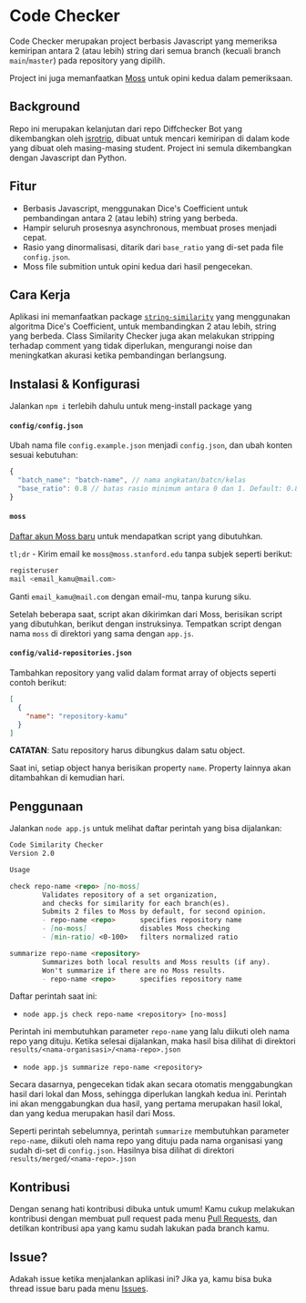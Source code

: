 # Code Checker

Code Checker merupakan project berbasis Javascript yang memeriksa kemiripan antara 2 (atau lebih) string dari semua branch (kecuali branch `main`/`master`) pada repository yang dipilih.

Project ini juga memanfaatkan [Moss](https://theory.stanford.edu/~aiken/moss/) untuk opini kedua dalam pemeriksaan.

## Background

Repo ini merupakan kelanjutan dari repo Diffchecker Bot yang dikembangkan oleh [isrotrip](https://github.com/isrotrip), dibuat untuk mencari kemiripan di dalam kode yang dibuat oleh masing-masing student. Project ini semula dikembangkan dengan Javascript dan Python.

## Fitur

* Berbasis Javascript, menggunakan Dice's Coefficient untuk pembandingan antara 2 (atau lebih) string yang berbeda.
* Hampir seluruh prosesnya asynchronous, membuat proses menjadi cepat.
* Rasio yang dinormalisasi, ditarik dari `base_ratio` yang di-set pada file `config.json`.
* Moss file submition untuk opini kedua dari hasil pengecekan.

## Cara Kerja

Aplikasi ini memanfaatkan package [`string-similarity`](https://github.com/aceakash/string-similarity) yang menggunakan algoritma Dice's Coefficient, untuk membandingkan 2 atau lebih, string yang berbeda. Class Similarity Checker juga akan melakukan stripping terhadap comment yang tidak diperlukan, mengurangi noise dan meningkatkan akurasi ketika pembandingan berlangsung.

## Instalasi & Konfigurasi

Jalankan `npm i` terlebih dahulu untuk meng-install package yang

#### `config/config.json`

Ubah nama file `config.example.json` menjadi `config.json`, dan ubah konten sesuai kebutuhan:

``` js
{
  "batch_name": "batch-name", // nama angkatan/batcn/kelas
  "base_ratio": 0.8 // batas rasio minimum antara 0 dan 1. Default: 0.8
}
```

#### `moss`

[Daftar akun Moss baru](https://theory.stanford.edu/~aiken/moss/) untuk mendapatkan script yang dibutuhkan.

`tl;dr` \- Kirim email ke `moss@moss.stanford.edu` tanpa subjek seperti berikut:

``` sh
registeruser
mail <email_kamu@mail.com>
```

Ganti `email_kamu@mail.com` dengan email-mu, tanpa kurung siku.

Setelah beberapa saat, script akan dikirimkan dari Moss, berisikan script yang dibutuhkan, berikut dengan instruksinya. Tempatkan script dengan nama `moss` di direktori yang sama dengan `app.js`.

#### `config/valid-repositories.json`

Tambahkan repository yang valid dalam format array of objects seperti contoh berikut:

``` json
[
  {
    "name": "repository-kamu"
  }
]
```

**CATATAN**: Satu repository harus dibungkus dalam satu object.

Saat ini, setiap object hanya berisikan property `name`. Property lainnya akan ditambahkan di kemudian hari.

## Penggunaan

Jalankan `node app.js` untuk melihat daftar perintah yang bisa dijalankan:

``` md
Code Similarity Checker
Version 2.0

Usage

check repo-name <repo> [no-moss]
        Validates repository of a set organization,
        and checks for similarity for each branch(es).
        Submits 2 files to Moss by default, for second opinion.
        - repo-name <repo>      specifies repository name
        - [no-moss]             disables Moss checking
        - [min-ratio] <0-100>   filters normalized ratio

summarize repo-name <repository>
        Summarizes both local results and Moss results (if any).
        Won't summarize if there are no Moss results.
        - repo-name <repo>      specifies repository name
```

Daftar perintah saat ini:

* `node app.js check repo-name <repository> [no-moss]`

Perintah ini membutuhkan parameter `repo-name` yang lalu diikuti oleh nama repo yang dituju. Ketika selesai dijalankan, maka hasil bisa dilihat di direktori `results/<nama-organisasi>/<nama-repo>.json`

* `node app.js summarize repo-name <repository>`

Secara dasarnya, pengecekan tidak akan secara otomatis menggabungkan hasil dari lokal dan Moss, sehingga diperlukan langkah kedua ini. Perintah ini akan menggabungkan dua hasil, yang pertama merupakan hasil lokal, dan yang kedua merupakan hasil dari Moss.

Seperti perintah sebelumnya, perintah `summarize` membutuhkan parameter `repo-name`, diikuti oleh nama repo yang dituju pada nama organisasi yang sudah di-set di `config.json`. Hasilnya bisa dilihat di direktori `results/merged/<nama-repo>.json`

## Kontribusi

Dengan senang hati kontribusi dibuka untuk umum! Kamu cukup melakukan kontribusi dengan membuat pull request pada menu [Pull Requests](/pulls), dan detilkan kontribusi apa yang kamu sudah lakukan pada branch kamu.

## Issue?

Adakah issue ketika menjalankan aplikasi ini? Jika ya, kamu bisa buka thread issue baru pada menu [Issues](/issues).
